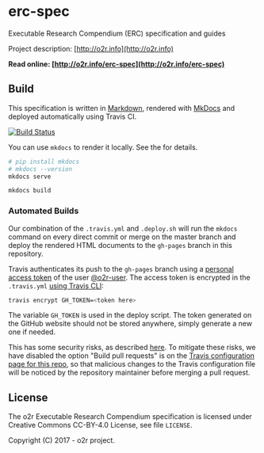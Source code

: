 # erc-spec

Executable Research Compendium (ERC) specification and guides

Project description: [http://o2r.info](http://o2r.info)

**Read online: [http://o2r.info/erc-spec](http://o2r.info/erc-spec)**

## Build

This specification is written in [Markdown](https://daringfireball.net/projects/markdown/), rendered with [MkDocs](http://www.mkdocs.org/) and deployed automatically using Travis CI.

[![Build Status](https://travis-ci.org/o2r-project/o2r-web-api.svg?branch=master)](https://travis-ci.org/o2r-project/o2r-web-api)

You can use `mkdocs` to render it locally.
See the  for details.


```bash
# pip install mkdocs
# mkdocs --version
mkdocs serve

mkdocs build
```

### Automated Builds

Our combination of the `.travis.yml` and `.deploy.sh` will run the `mkdocs` command on every direct commit or merge on the master branch and deploy the rendered HTML documents to the `gh-pages` branch in this repository.

Travis authenticates its push to the `gh-pages` branch using a [personal access token](https://github.com/settings/tokens) of the user [@o2r-user](https://github.com/o2r-user). The access token is encrypted in the `.travis.yml` [using Travis CLI](https://docs.travis-ci.com/user/encryption-keys/):

```bash
travis encrypt GH_TOKEN=<token here>
```

The variable `GH_TOKEN` is used in the deploy script. The token generated on the GitHub website should not be stored anywhere, simply generate a new one if needed.

This has some security risks, as described [here](https://gist.github.com/domenic/ec8b0fc8ab45f39403dd#sign-up-for-travis-and-add-your-project). To mitigate these risks, we have disabled the option "Build pull requests" is on the [Travis configuration page for this repo](https://travis-ci.org/o2r-project/erc-spec/settings), so that malicious changes to the Travis configuration file will be noticed by the repository maintainer before merging a pull request.


## License

The o2r Executable Research Compendium specification is licensed under Creative Commons CC-BY-4.0 License, see file `LICENSE`.

Copyright (C) 2017 - o2r project.